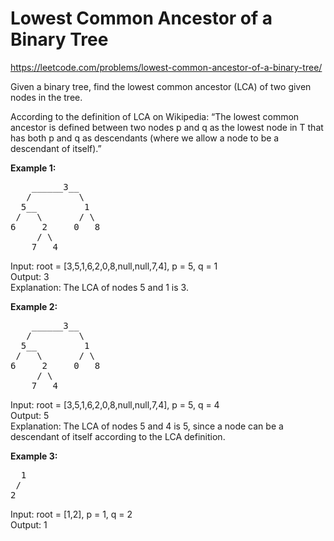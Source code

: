 # Lowest Common Ancestor of a Binary Tree
https://leetcode.com/problems/lowest-common-ancestor-of-a-binary-tree/

Given a binary tree, find the lowest common ancestor (LCA) of two given nodes in the tree.

According to the definition of LCA on Wikipedia: “The lowest common ancestor is defined between two nodes p and q as the lowest node in T that has both p and q as descendants (where we allow a node to be a descendant of itself).”


<b>Example 1:</b>
<pre>
    ______3__
   /         \
  5__         1
 /   \       / \
6     2     0   8
     / \
    7   4
</pre>
Input: root = [3,5,1,6,2,0,8,null,null,7,4], p = 5, q = 1\
Output: 3\
Explanation: The LCA of nodes 5 and 1 is 3.

<b>Example 2:</b>
<pre>
    ______3__
   /         \
  5__         1
 /   \       / \
6     2     0   8
     / \
    7   4
</pre>
Input: root = [3,5,1,6,2,0,8,null,null,7,4], p = 5, q = 4\
Output: 5\
Explanation: The LCA of nodes 5 and 4 is 5, since a node can be a descendant of itself according to the LCA definition.

<b>Example 3:</b>
<pre>
  1
 /
2
</pre>
Input: root = [1,2], p = 1, q = 2\
Output: 1